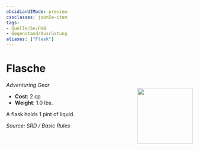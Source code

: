 ```yaml
---
obsidianUIMode: preview
cssclasses: json5e-item
tags:
- Quelle/5e/PHB
- Gegenstand/Ausrüstung
aliases: ["Flask"]
---
```

# Flasche
*Adventuring Gear*  
<img src="Symbolik/Gegenstände.webp" align="right" width="150">

- **Cost**: 2 cp
- **Weight**: 1.0 lbs.

A flask holds 1 pint of liquid.

*Source: SRD / Basic Rules*